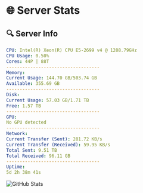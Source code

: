 # 🌐 Server Stats
## 🔍 Server Info
```yaml
CPU: Intel(R) Xeon(R) CPU E5-2699 v4 @ 1288.79GHz
CPU Usage: 0.50%
Cores: 44P | 88T
-----------------------------------
Memory:
Current Usage: 144.70 GB/503.74 GB
Available: 355.69 GB
-----------------------------------
Disk:
Current Usage: 57.03 GB/1.71 TB
Free: 1.57 TB
-----------------------------------
GPU:
No GPU detected
-----------------------------------
Network:
Current Transfer (Sent): 281.72 KB/s
Current Transfer (Received): 59.95 KB/s
Total Sent: 9.51 TB
Total Received: 96.11 GB
-----------------------------------
Uptime:
5d 2h 38m 41s
```
![GitHub Stats](https://img.shields.io/badge/Updated-2025-03-13_00:01:30-blue)